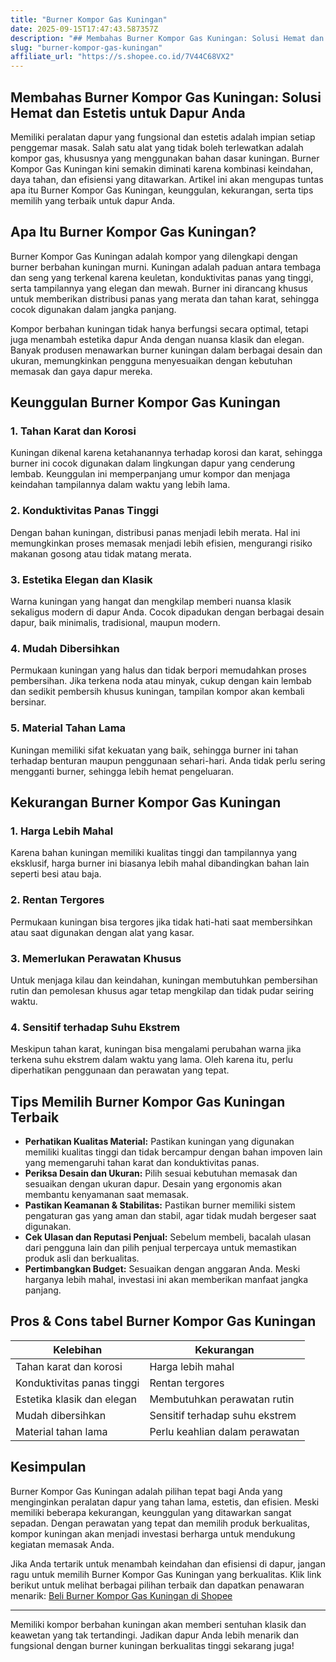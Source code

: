 ```yaml
---
title: "Burner Kompor Gas Kuningan"
date: 2025-09-15T17:47:43.587357Z
description: "## Membahas Burner Kompor Gas Kuningan: Solusi Hemat dan Estetis untuk Dapur Anda..."
slug: "burner-kompor-gas-kuningan"
affiliate_url: "https://s.shopee.co.id/7V44C68VX2"
---
```

## Membahas Burner Kompor Gas Kuningan: Solusi Hemat dan Estetis untuk Dapur Anda

Memiliki peralatan dapur yang fungsional dan estetis adalah impian setiap penggemar masak. Salah satu alat yang tidak boleh terlewatkan adalah kompor gas, khususnya yang menggunakan bahan dasar kuningan. Burner Kompor Gas Kuningan kini semakin diminati karena kombinasi keindahan, daya tahan, dan efisiensi yang ditawarkan. Artikel ini akan mengupas tuntas apa itu Burner Kompor Gas Kuningan, keunggulan, kekurangan, serta tips memilih yang terbaik untuk dapur Anda.

## Apa Itu Burner Kompor Gas Kuningan?

Burner Kompor Gas Kuningan adalah kompor yang dilengkapi dengan burner berbahan kuningan murni. Kuningan adalah paduan antara tembaga dan seng yang terkenal karena keuletan, konduktivitas panas yang tinggi, serta tampilannya yang elegan dan mewah. Burner ini dirancang khusus untuk memberikan distribusi panas yang merata dan tahan karat, sehingga cocok digunakan dalam jangka panjang.

Kompor berbahan kuningan tidak hanya berfungsi secara optimal, tetapi juga menambah estetika dapur Anda dengan nuansa klasik dan elegan. Banyak produsen menawarkan burner kuningan dalam berbagai desain dan ukuran, memungkinkan pengguna menyesuaikan dengan kebutuhan memasak dan gaya dapur mereka.

## Keunggulan Burner Kompor Gas Kuningan

### 1. Tahan Karat dan Korosi

Kuningan dikenal karena ketahanannya terhadap korosi dan karat, sehingga burner ini cocok digunakan dalam lingkungan dapur yang cenderung lembab. Keunggulan ini memperpanjang umur kompor dan menjaga keindahan tampilannya dalam waktu yang lebih lama.

### 2. Konduktivitas Panas Tinggi

Dengan bahan kuningan, distribusi panas menjadi lebih merata. Hal ini memungkinkan proses memasak menjadi lebih efisien, mengurangi risiko makanan gosong atau tidak matang merata.

### 3. Estetika Elegan dan Klasik

Warna kuningan yang hangat dan mengkilap memberi nuansa klasik sekaligus modern di dapur Anda. Cocok dipadukan dengan berbagai desain dapur, baik minimalis, tradisional, maupun modern.

### 4. Mudah Dibersihkan

Permukaan kuningan yang halus dan tidak berpori memudahkan proses pembersihan. Jika terkena noda atau minyak, cukup dengan kain lembab dan sedikit pembersih khusus kuningan, tampilan kompor akan kembali bersinar.

### 5. Material Tahan Lama

Kuningan memiliki sifat kekuatan yang baik, sehingga burner ini tahan terhadap benturan maupun penggunaan sehari-hari. Anda tidak perlu sering mengganti burner, sehingga lebih hemat pengeluaran.

## Kekurangan Burner Kompor Gas Kuningan

### 1. Harga Lebih Mahal

Karena bahan kuningan memiliki kualitas tinggi dan tampilannya yang eksklusif, harga burner ini biasanya lebih mahal dibandingkan bahan lain seperti besi atau baja.

### 2. Rentan Tergores

Permukaan kuningan bisa tergores jika tidak hati-hati saat membersihkan atau saat digunakan dengan alat yang kasar.

### 3. Memerlukan Perawatan Khusus

Untuk menjaga kilau dan keindahan, kuningan membutuhkan pembersihan rutin dan pemolesan khusus agar tetap mengkilap dan tidak pudar seiring waktu.

### 4. Sensitif terhadap Suhu Ekstrem

Meskipun tahan karat, kuningan bisa mengalami perubahan warna jika terkena suhu ekstrem dalam waktu yang lama. Oleh karena itu, perlu diperhatikan penggunaan dan perawatan yang tepat.

## Tips Memilih Burner Kompor Gas Kuningan Terbaik

- **Perhatikan Kualitas Material:** Pastikan kuningan yang digunakan memiliki kualitas tinggi dan tidak bercampur dengan bahan impoven lain yang memengaruhi tahan karat dan konduktivitas panas.
- **Periksa Desain dan Ukuran:** Pilih sesuai kebutuhan memasak dan sesuaikan dengan ukuran dapur. Desain yang ergonomis akan membantu kenyamanan saat memasak.
- **Pastikan Keamanan & Stabilitas:** Pastikan burner memiliki sistem pengaturan gas yang aman dan stabil, agar tidak mudah bergeser saat digunakan.
- **Cek Ulasan dan Reputasi Penjual:** Sebelum membeli, bacalah ulasan dari pengguna lain dan pilih penjual terpercaya untuk memastikan produk asli dan berkualitas.
- **Pertimbangkan Budget:** Sesuaikan dengan anggaran Anda. Meski harganya lebih mahal, investasi ini akan memberikan manfaat jangka panjang.

## Pros & Cons tabel Burner Kompor Gas Kuningan

| Kelebihan                                 | Kekurangan                          |
|--------------------------------------------|-------------------------------------|
| Tahan karat dan korosi                   | Harga lebih mahal                  |
| Konduktivitas panas tinggi               | Rentan tergores                     |
| Estetika klasik dan elegan               | Membutuhkan perawatan rutin        |
| Mudah dibersihkan                        | Sensitif terhadap suhu ekstrem     |
| Material tahan lama                      | Perlu keahlian dalam perawatan    |

## Kesimpulan

Burner Kompor Gas Kuningan adalah pilihan tepat bagi Anda yang menginginkan peralatan dapur yang tahan lama, estetis, dan efisien. Meski memiliki beberapa kekurangan, keunggulan yang ditawarkan sangat sepadan. Dengan perawatan yang tepat dan memilih produk berkualitas, kompor kuningan akan menjadi investasi berharga untuk mendukung kegiatan memasak Anda.

Jika Anda tertarik untuk menambah keindahan dan efisiensi di dapur, jangan ragu untuk memilih Burner Kompor Gas Kuningan yang berkualitas. Klik link berikut untuk melihat berbagai pilihan terbaik dan dapatkan penawaran menarik: [Beli Burner Kompor Gas Kuningan di Shopee](https://s.shopee.co.id/7V44C68VX2)

---

Memiliki kompor berbahan kuningan akan memberi sentuhan klasik dan keawetan yang tak tertandingi. Jadikan dapur Anda lebih menarik dan fungsional dengan burner kuningan berkualitas tinggi sekarang juga!